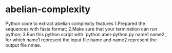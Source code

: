 # abelian-complexity
Python code to extract abelian complexity features
1.Prepared the sequences with fasta format;
2.Make sure that your termination can run python;
3.Run this python script with 'python abel-python.py name1 name2', for which name1 represent the input file name and name2 represent the output file nmae.

